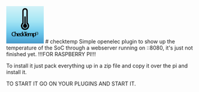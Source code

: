 <img src="https://raw.githubusercontent.com/davidedj10/checktemp/master/plugin.service.checktemp/icon.png" width="100px"/> 
# checktemp
Simple openelec plugin to show up the temperature of the SoC through a webserver running on ::8080, it's just not finished yet. !!!FOR RASPBERRY PI!!!

To install it just pack everything up in a zip file and copy it over the pi and install it.

TO START IT GO ON YOUR PLUGINS AND START IT.
